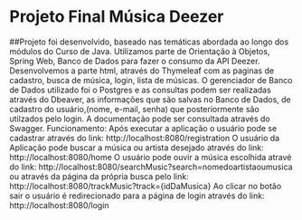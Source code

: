 # Projeto Final Música Deezer

##Projeto foi desenvolvido, baseado nas temáticas abordada ao longo dos módulos do Curso de Java.
Utilizamos parte de Orientação à Objetos, Spring Web, Banco de Dados para fazer o consumo da API Deezer.
Desenvolvemos a parte html, através do Thymeleaf com as paginas de cadastro, busca de música, login, lista de músicas.
O gerenciador de Banco de Dados utilizado foi o Postgres e as consultas podem ser realizadas através do Dbeaver, as informações que são salvas no Banco de Dados, de cadastro do usuário,(nome, e-mail, senha) que posteriormente são utilzados pelo login.
A documentação pode ser consultada através do Swagger.
Funcionamento:
Após executar a aplicação o usuário pode se cadastrar através do link:
http://localhost:8080/registration
O usuário da Aplicação pode buscar a música ou artista desejado através do link:
http://localhost:8080/home
O usuário pode ouvir a música escolhida atravé do link:
http://localhost:8080/searchMusic?search=nomedoartistaoumusica
ou através da página da própria busca pelo link:
http://localhost:8080/trackMusic?track={idDaMusica}
Ao clicar no botão sair o usuário é redirecionado para a página de login através do link:
http://localhost:8080/login

